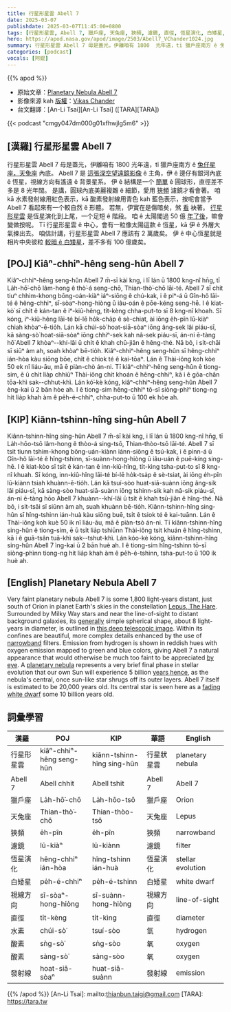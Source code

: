 ```yaml
---
title: 行星形星雲 Abell 7
date: 2025-03-07
publishdate: 2025-03-07T11:45:00+0800
tags: [行星形星雲, Abell 7, 獵戶座, 天兔座, 狹頻, 濾鏡, 直徑, 恆星演化, 白矮星, 水素, 酸素, 發射線]
hero: https://apod.nasa.gov/apod/image/2503/Abell7_VChander1024.jpg
summary: 行星形星雲 Abell 7 毋是蓋光，伊離咱有 1800  光年遠，tī 獵戶座南方 ê 兔仔星座，天兔座內底。
categories: [podcast]
vocals: [阿錕]
---
```


{{% apod %}}

- 原始文章：[Planetary Nebula Abell 7](https://apod.nasa.gov/apod/ap250307.html)
- 影像來源 kah [版權][copyright]：[Vikas Chander](https://www.instagram.com/vikaschanderastrophotography/)
- 台文翻譯：[An-Li Tsai][An-Li Tsai] ([TARA][TARA])

{{< podcast "cmgy047dm000g01xfhwjlg5m6" >}}

## [漢羅] 行星形星雲 Abell 7
行星形星雲 Abell 7 毋是蓋光，伊離咱有 1800 光年遠，tī 獵戶座南方 ê [兔仔星座，天兔座][Lepus, The Hare] 內底。
Abell 7 是 [這張深空望遠鏡影像][this deep telescopic image] ê 主角，伊 ê 邊仔有銀河內底 ê 恆星，視線方向有遙遠 ê 背景星系。
伊 ê 結構是一个 [簡單][generally] ê 圓球形，直徑差不多是 8 光年闊。
是講，圓球內底美麗複雜 ê 細節，愛用 [狹頻][narrowband] 濾鏡才看會著。
咱 kā 水素發射線用紅色表示，kā 酸素發射線用青色 kah 藍色表示，按呢會當予 Abell 7 看起來有一个較自然 ê 形體。
若無，伊實在是傷暗矣，煞 [看][by eye] 袂著。
[行星形星雲][planetary nebula] 是恆星演化到上尾，一个足短 ê 階段。
咱 ê 太陽閣過 50 億 [年了後][years hence]，嘛會變做按呢。
Tī 行星形星雲 ê 中心，會有一粒像太陽這款 ê 恆星，kā 伊 ê 外層大氣捒出去。
咱估計講，行星形星雲 Abell 7 應該有 2 萬歲矣。
伊 ê 中心恆星就是相片中央彼粒 [較暗 ê 白矮星][fading white dwarf]，差不多有 100 億歲矣。

## [POJ] Kiâⁿ-chhiⁿ-hêng seng-hûn Abell 7
Kiâⁿ-chhiⁿ-hêng seng-hûn Abell 7 m̄-sī kài kng, i lī lán ū 1800 kng-nî hn̄g, tī La̍h-hō͘-chō lâm-hong ê thò͘-á seng-chō, Thian-thò͘-chō lāi-té.
Abell 7 sī chit tiuⁿ chhim-khong bōng-oán-kiàⁿ iáⁿ-siōng ê chú-kak, i ê piⁿ-á ū Gîn-hô lāi-té ê hêng-chhiⁿ, sī-sòaⁿ-hong-hiòng ū iâu-oán ê pōe-kéng seng-hē.
I ê kiat-kò͘ sī chi̍t ê kán-tan ê iⁿ-kiû-hêng, ti̍t-kèng chha-put-to sī 8 kng-nî khoah.
Sī kóng, iⁿ-kiû-hêng lāi-té bí-lē ho̍k-cha̍p ê sè-chiat, ài iōng e̍h-pîn lū-kiàⁿ chiah khòaⁿ-ē-tio̍h.
Lán kā chúi-sò͘ hoat-siā-sòaⁿ iōng âng-sek lâi piáu-sī, kā sàng-sò͘ hoat-siā-sòaⁿ iōng chhiⁿ-sek kah nâ-sek piáu-sī, án-ni ē-tàng hō͘ Abell 7 khòaⁿ--khí-lâi ū chi̍t ê khah chū-jiân ê hêng-thé.
Nā bô, i si̍t-chāi sī siūⁿ àm ah, soah khòaⁿ bē-tio̍h.
Kiâⁿ-chhiⁿ-hêng seng-hûn sī hêng-chhiⁿ ián-hòa kàu siōng bōe, chi̍t ê chiok té ê kai-tōaⁿ.
Lán ê Thài-iông koh kòe 50 ek nî liáu-āu, mā ē piàn-chò án-ni.
Tī kiâⁿ-chhiⁿ-hêng seng-hûn ê tiong-sim, ē ū chi̍t lia̍p chhiūⁿ Thài-iông chit khoán ê hêng-chhiⁿ, kā i ê gōa-chân tōa-khì sak--chhut-khì.
Lán kó͘-kè kóng, kiâⁿ-chhiⁿ-hêng seng-hûn Abell 7 èng-kai ū 2 bān hòe ah.
I ê tiong-sim hêng-chhiⁿ tō-sī siòng-phìⁿ tiong-ng hit lia̍p khah àm ê pe̍h-é-chhiⁿ, chha-put-to ū 100 ek hòe ah.

## [KIP] Kiânn-tshinn-hîng sing-hûn Abell 7
Kiânn-tshinn-hîng sing-hûn Abell 7 m̄-sī kài kng, i lī lán ū 1800 kng-nî hn̄g, tī La̍h-hōo-tsō lâm-hong ê thòo-á sing-tsō, Thian-thòo-tsō lāi-té.
Abell 7 sī tsit tiunn tshim-khong bōng-uán-kiànn iánn-siōng ê tsú-kak, i ê pinn-á ū Gîn-hô lāi-té ê hîng-tshinn, sī-suànn-hong-hiòng ū iâu-uán ê puē-kíng sing-hē.
I ê kiat-kòo sī tsi̍t ê kán-tan ê inn-kiû-hîng, ti̍t-kìng tsha-put-to sī 8 kng-nî khuah.
Sī kóng, inn-kiû-hîng lāi-té bí-lē ho̍k-tsa̍p ê sè-tsiat, ài iōng e̍h-pîn lū-kiànn tsiah khuànn-ē-tio̍h.
Lán kā tsuí-sòo huat-siā-suànn iōng âng-sik lâi piáu-sī, kā sàng-sòo huat-siā-suànn iōng tshinn-sik kah nâ-sik piáu-sī, án-ni ē-tàng hōo Abell 7 khuànn--khí-lâi ū tsi̍t ê khah tsū-jiân ê hîng-thé.
Nā bô, i si̍t-tsāi sī siūnn àm ah, suah khuànn bē-tio̍h.
Kiânn-tshinn-hîng sing-hûn sī hîng-tshinn ián-huà kàu siōng buē, tsi̍t ê tsiok té ê kai-tuānn.
Lán ê Thài-iông koh kuè 50 ik nî liáu-āu, mā ē piàn-tsò án-ni.
Tī kiânn-tshinn-hîng sing-hûn ê tiong-sim, ē ū tsi̍t lia̍p tshiūnn Thài-iông tsit khuán ê hîng-tshinn, kā i ê guā-tsân tuā-khì sak--tshut-khì.
Lán kóo-kè kóng, kiânn-tshinn-hîng sing-hûn Abell 7 ìng-kai ū 2 bān huè ah.
I ê tiong-sim hîng-tshinn tō-sī siòng-phìnn tiong-ng hit lia̍p khah àm ê pe̍h-é-tshinn, tsha-put-to ū 100 ik huè ah.

## [English] Planetary Nebula Abell 7
Very faint planetary nebula Abell 7 is some 1,800 light-years distant, just south of Orion in planet Earth's skies in the constellation [Lepus, The Hare][Lepus, The Hare].
Surrounded by Milky Way stars and near the line-of-sight to distant background galaxies, its [generally][generally] simple spherical shape, about 8 light-years in diameter, is outlined in [this deep telescopic image][this deep telescopic image].
Within its confines are beautiful, more complex details enhanced by the use of [narrowband][narrowband] filters.
Emission from hydrogen is shown in reddish hues with oxygen emission mapped to green and blue colors, giving Abell 7 a natural appearance that would otherwise be much too faint to be appreciated [by eye][by eye].
A [planetary nebula][planetary nebula] represents a very brief final phase in stellar evolution that our own Sun will experience 5 billion [years hence][years hence], as the nebula's central, once sun-like star shrugs off its outer layers.
Abell 7 itself is estimated to be 20,000 years old.
Its central star is seen here as a [fading white dwarf][fading white dwarf] some 10 billion years old.

## 詞彙學習
|漢羅|POJ|KIP|華語|English|
|-|-|-|-|-|
| 行星形星雲 | kiâⁿ-chhiⁿ-hêng seng-hûn | kiânn-tshinn-hîng sing-hûn | 行星狀星雲 | planetary nebula |
| Abell 7 | Abell chhit | Abell tshit | Abell 7 | Abell 7 |
| 獵戶座 | La̍h-hō͘-chō | La̍h-hōo-tsō | 獵戶座 | Orion |
| 天兔座 | Thian-thò͘-chō | Thian-thòo-tsō | 天兔座 | Lepus |
| 狹頻 | e̍h-pîn | e̍h-pîn | 狹頻 | narrowband |
| 濾鏡 | lū-kiàⁿ | lū-kiànn | 濾鏡 | filter |
| 恆星演化 | hêng-chhiⁿ ián-hòa | hîng-tshinn ián-huà | 恆星演化 | stellar evolution |
| 白矮星 | pe̍h-é-chhiⁿ | pe̍h-é-tshinn | 白矮星 | white dwarf |
| 視線方向 | sī-sòaⁿ-hong-hiòng | sī-suànn-hong-hiòng | 視線方向 | line-of-sight |
| 直徑 | ti̍t-kèng | ti̍t-kìng | 直徑 | diameter |
| 水素 | chúi-sò͘ | tsuí-sòo | 氫 | hydrogen |
| 酸素 | sǹg-sò͘ | sǹg-sòo | 氧 | oxygen |
| 酸素 | sàng-sò͘ | sàng-sòo | 氧 | oxygen |
| 發射線 | hoat-siā-sòaⁿ | huat-siā-suànn | 發射線 | emission |

{{% /apod %}}
[An-Li Tsai]: mailto:thianbun.taigi@gmail.com
[TARA]: https://tara.tw

[copyright]: https://apod.nasa.gov/apod/fap/lib/about_apod.html#srapply
[License3]: https://creativecommons.org/licenses/by-nc-nd/3.0/
[License2]:https://creativecommons.org/licenses/by-nc-nd/2.0/

[Lepus, The Hare]:http://www.allthesky.com/constellations/big/lepus28vm-b.jpg
[generally]:http://arxiv.org/abs/1210.6226
[this deep telescopic image]:http://www.waid-observatory.com/abell-7-2022-02-20-HOO.html
[narrowband]:https://apod.nasa.gov/apod/ap111013.html
[by eye]:https://apod.nasa.gov/apod/ap100506.html
[planetary nebula]:http://en.wikipedia.org/wiki/Planetary_nebula
[years hence]:http://www.futuretimeline.net/beyond.htm
[fading white dwarf]:https://www.nasa.gov/feature/goddard/2019/citizen-scientist-finds-ancient-white-dwarf-star-encircled-by-puzzling-rings
